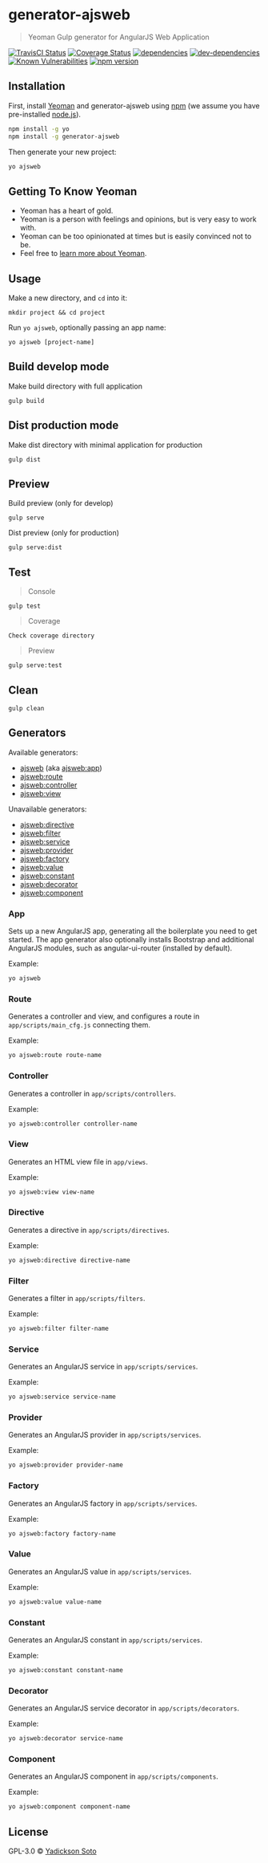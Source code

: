 # generator-ajsweb
> Yeoman Gulp generator for AngularJS Web Application

[![TravisCI Status][travis-image]][travis-url]
[![Coverage Status][coveralls-image]][coveralls-url]
[![dependencies][dependencies-image]][dependencies-url]
[![dev-dependencies][dev-dependencies-image]][dev-dependencies-url]
[![Known Vulnerabilities][vulnerabilities-image]][vulnerabilities-url]
[![npm version][npm-image]][npm-url]

## Installation

First, install [Yeoman](http://yeoman.io) and generator-ajsweb using [npm](https://www.npmjs.com/) (we assume you have pre-installed [node.js](https://nodejs.org/)).

```bash
npm install -g yo
npm install -g generator-ajsweb
```

Then generate your new project:

```bash
yo ajsweb
```

## Getting To Know Yeoman

 * Yeoman has a heart of gold.
 * Yeoman is a person with feelings and opinions, but is very easy to work with.
 * Yeoman can be too opinionated at times but is easily convinced not to be.
 * Feel free to [learn more about Yeoman](http://yeoman.io/).

## Usage

Make a new directory, and `cd` into it:

```
mkdir project && cd project
```

Run `yo ajsweb`, optionally passing an app name:
```
yo ajsweb [project-name]
```
## Build develop mode

Make build directory with full application

```
gulp build
```

## Dist production mode

Make dist directory with minimal application for production

```
gulp dist
```

## Preview

Build preview (only for develop)

```
gulp serve
```

Dist preview (only for production)

```
gulp serve:dist
```

## Test

> Console

```
gulp test
```

> Coverage

```
Check coverage directory
```

> Preview

```
gulp serve:test
```

## Clean

```
gulp clean
```

## Generators

Available generators:

* [ajsweb](#app) (aka [ajsweb:app](#app))
* [ajsweb:route](#route)
* [ajsweb:controller](#controller)
* [ajsweb:view](#view)

Unavailable generators:

* [ajsweb:directive](#directive)
* [ajsweb:filter](#filter)
* [ajsweb:service](#service)
* [ajsweb:provider](#provider)
* [ajsweb:factory](#factory)
* [ajsweb:value](#value)
* [ajsweb:constant](#constant)
* [ajsweb:decorator](#decorator)
* [ajsweb:component](#component)


### App
Sets up a new AngularJS app, generating all the boilerplate you need to get started. The app generator also optionally installs Bootstrap and additional AngularJS modules, such as angular-ui-router (installed by default).

Example:
```bash
yo ajsweb
```

### Route
Generates a controller and view, and configures a route in `app/scripts/main_cfg.js` connecting them.

Example:
```bash
yo ajsweb:route route-name
```

### Controller
Generates a controller in `app/scripts/controllers`.

Example:
```bash
yo ajsweb:controller controller-name
```

### View
Generates an HTML view file in `app/views`.

Example:
```bash
yo ajsweb:view view-name
```

### Directive
Generates a directive in `app/scripts/directives`.

Example:
```bash
yo ajsweb:directive directive-name
```

### Filter
Generates a filter in `app/scripts/filters`.

Example:
```bash
yo ajsweb:filter filter-name
```

### Service
Generates an AngularJS service in `app/scripts/services`.

Example:
```bash
yo ajsweb:service service-name
```

### Provider
Generates an AngularJS provider in `app/scripts/services`.

Example:
```bash
yo ajsweb:provider provider-name
```

### Factory
Generates an AngularJS factory in `app/scripts/services`.

Example:
```bash
yo ajsweb:factory factory-name
```

### Value
Generates an AngularJS value in `app/scripts/services`.

Example:
```bash
yo ajsweb:value value-name
```

### Constant
Generates an AngularJS constant in `app/scripts/services`.

Example:
```bash
yo ajsweb:constant constant-name
```

### Decorator
Generates an AngularJS service decorator in `app/scripts/decorators`.

Example:
```bash
yo ajsweb:decorator service-name
```

### Component
Generates an AngularJS component in `app/scripts/components`.

Example:
```bash
yo ajsweb:component component-name
```

## License

GPL-3.0 © [Yadickson Soto](https://github.com/yadickson)


[travis-image]: https://travis-ci.org/yadickson/generator-ajsweb.svg
[travis-url]: https://travis-ci.org/yadickson/generator-ajsweb

[coveralls-image]: https://coveralls.io/repos/github/yadickson/generator-ajsweb/badge.svg
[coveralls-url]: https://coveralls.io/github/yadickson/generator-ajsweb

[dependencies-image]: https://david-dm.org/yadickson/generator-ajsweb/status.svg
[dependencies-url]: https://david-dm.org/yadickson/generator-ajsweb?view=list

[dev-dependencies-image]: https://david-dm.org/yadickson/generator-ajsweb/dev-status.svg
[dev-dependencies-url]: https://david-dm.org/yadickson/generator-ajsweb?type=dev&view=list

[vulnerabilities-image]: https://snyk.io/package/npm/generator-ajsweb/badge.svg
[vulnerabilities-url]: https://snyk.io/package/npm/generator-ajsweb

[npm-image]: https://badge.fury.io/js/generator-ajsweb.svg
[npm-url]: https://badge.fury.io/js/generator-ajsweb
